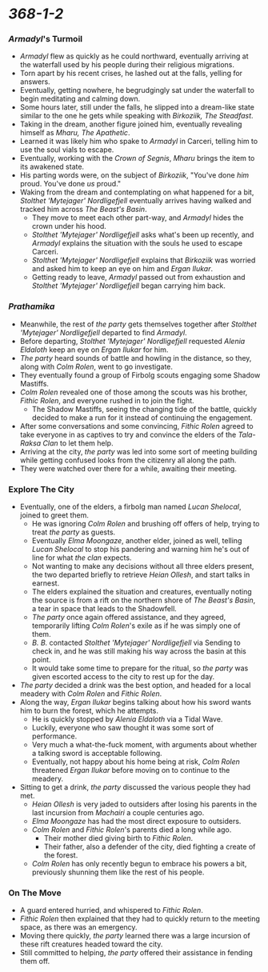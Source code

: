 # *368-1-2*

### *Armadyl*'s Turmoil

* *Armadyl* flew as quickly as he could northward, eventually arriving at the waterfall used by his people during their religious migrations.
* Torn apart by his recent crises, he lashed out at the falls, yelling for answers.
* Eventually, getting nowhere, he begrudgingly sat under the waterfall to begin meditating and calming down.
* Some hours later, still under the falls, he slipped into a dream-like state similar to the one he gets while speaking with *Birkoziik, The Steadfast*.
* Taking in the dream, another figure joined him, eventually revealing himself as *Mharu, The Apathetic*.
* Learned it was likely him who spake to *Armadyl* in Carceri, telling him to use the soul vials to escape.
* Eventually, working with the *Crown of Segnis*, *Mharu* brings the item to its awakened state.
* His parting words were, on the subject of *Birkoziik*, "You've done *him* proud. You've done *us* proud."
* Waking from the dream and contemplating on what happened for a bit, *Stolthet 'Mytejager' Nordligefjell* eventually arrives having walked and tracked him across *The Beast's Basin*.
  * They move to meet each other part-way, and *Armadyl* hides the crown under his hood.
  * *Stolthet 'Mytejager' Nordligefjell* asks what's been up recently, and *Armadyl* explains the situation with the souls he used to escape Carceri.
  * *Stolthet 'Mytejager' Nordligefjell* explains that *Birkoziik* was worried and asked him to keep an eye on him and *Ergan Ilukar*.
  * Getting ready to leave, *Armadyl* passed out from exhaustion and *Stolthet 'Mytejager' Nordligefjell* began carrying him back.

### *Prathamika*

* Meanwhile, the rest of *the party* gets themselves together after *Stolthet 'Mytejager' Nordligefjell* departed to find *Armadyl*.
* Before departing, *Stolthet 'Mytejager' Nordligefjell* requested *Alenia Eldaloth* keep an eye on *Ergan Ilukar* for him.
* *The party* heard sounds of battle and howling in the distance, so they, along with *Colm Rolen*, went to go investigate.
* They eventually found a group of Firbolg scouts engaging some Shadow Mastiffs.
* *Colm Rolen* revealed one of those among the scouts was his brother, *Fithic Rolen*, and everyone rushed in to join the fight.
  * The Shadow Mastiffs, seeing the changing tide of the battle, quickly decided to make a run for it instead of continuing the engagement.
* After some conversations and some convincing, *Fithic Rolen* agreed to take everyone in as captives to try and convince the elders of the *Tala-Raksa Clan* to let them help.
* Arriving at the city, *the party* was led into some sort of meeting building while getting confused looks from the citizenry all along the path.
* They were watched over there for a while, awaiting their meeting.

### Explore The City

* Eventually, one of the elders, a firbolg man named *Lucan Shelocal*, joined to greet them.
  * He was ignoring *Colm Rolen* and brushing off offers of help, trying to treat *the party* as guests.
  * Eventually *Elma Moongaze*, another elder, joined as well, telling *Lucan Shelocal* to stop his pandering and warning him he's out of line for what *the clan* expects.
  * Not wanting to make any decisions without all three elders present, the two departed briefly to retrieve *Heian Ollesh*, and start talks in earnest.
  * The elders explained the situation and creatures, eventually noting the source is from a rift on the northern shore of *The Beast's Basin*, a tear in space that leads to the Shadowfell.
  * *The party* once again offered assistance, and they agreed, temporarily lifting *Colm Rolen*'s exile as if he was simply one of them.
  * *B. B.* contacted *Stolthet 'Mytejager' Nordligefjell* via Sending to check in, and he was still making his way across the basin at this point.
  * It would take some time to prepare for the ritual, so *the party* was given escorted access to the city to rest up for the day.
* *The party* decided a drink was the best option, and headed for a local meadery with *Colm Rolen* and *Fithic Rolen*.
* Along the way, *Ergan Ilukar* begins talking about how his sword wants him to burn the forest, which he attempts.
  * He is quickly stopped by *Alenia Eldaloth* via a Tidal Wave.
  * Luckily, everyone who saw thought it was some sort of performance.
  * Very much a what-the-fuck moment, with arguments about whether a talking sword is acceptable following.
  * Eventually, not happy about his home being at risk, *Colm Rolen* threatened *Ergan Ilukar* before moving on to continue to the meadery.
* Sitting to get a drink, *the party* discussed the various people they had met.
  * *Heian Ollesh* is very jaded to outsiders after losing his parents in the last incursion from *Machairi* a couple centuries ago.
  * *Elma Moongaze* has had the most direct exposure to outsiders.
  * *Colm Rolen* and *Fithic Rolen*'s parents died a long while ago.
    * Their mother died giving birth to *Fithic Rolen*.
    * Their father, also a defender of the city, died fighting a create of the forest.
  * *Colm Rolen* has only recently begun to embrace his powers a bit, previously shunning them like the rest of his people.

### On The Move

* A guard entered hurried, and whispered to *Fithic Rolen*.
* *Fithic Rolen* then explained that they had to quickly return to the meeting space, as there was an emergency.
* Moving there quickly, *the party* learned there was a large incursion of these rift creatures headed toward the city.
* Still committed to helping, *the party* offered their assistance in fending them off.
